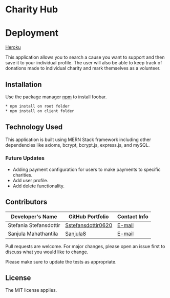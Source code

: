 # Charity Hub

# Deployment

[Heroku](https://afternoon-reaches-31810.herokuapp.com/)

This application allows you to search a cause you want to support and then save it to your individual profile. The user will also be able to keep track of donations made to individual charity and mark themselves as a volunteer.

## Installation

Use the package manager [npm](https://docs.npmjs.com/) to install foobar.

```bash
* npm install on root folder
* npm install on client folder
```

## Technology Used

This application is built using MERN Stack framework including other dependencies like axioms, bcrypt, bcrypt.js, express.js, and mySQL.

### Future Updates

-   Adding payment configuration for users to make payments to specific charities.
-   Add user profile.
-   Add delete functionality.

## Contributors

| Developer's Name       | GitHub Portfolio                                            | Contact Info                                |
| ---------------------- | ----------------------------------------------------------- | ------------------------------------------- |
| Stefania Stefansdottir | [Sstefansdottir0620](https://github.com/Sstefansdottir0620) | [E-mail](mailto:sstefansdottir88@gmail.com) |
| Sanjula Mahathantila   | [Sanjula8](https://github.com/Sanjula8)                     | [E-mail](mailto:Sanjula8@gmail.com)         |

Pull requests are welcome. For major changes, please open an issue first to discuss what you would like to change.

Please make sure to update the tests as appropriate.

## License

The MIT license applies.
